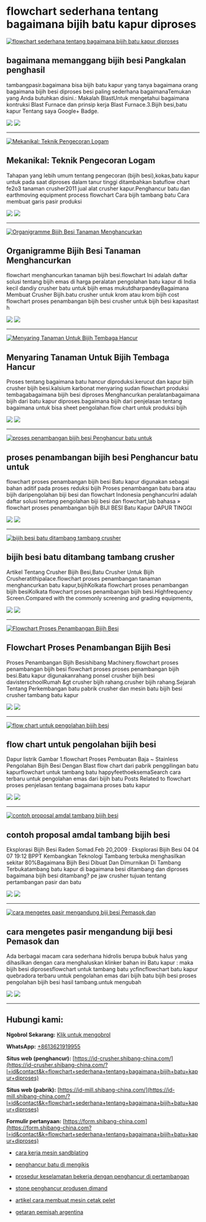 # flowchart sederhana tentang bagaimana bijih batu kapur diproses

<a href="https://swt.shibang-china.com/?l=id&img&k=flowchart+sederhana+tentang+bagaimana+bijih+batu+kapur+diproses" target="_blank">![flowchart sederhana tentang bagaimana bijih batu kapur diproses](http://static.shibang-china.com/all-800x300/420.jpg)</a>

## bagaimana memanggang bijih besi Pangkalan penghasil
tambangpasir.bagaimana bisa bijih batu kapur yang tanya bagaimana orang bagaimana bijih besi diproses besi paling sederhana bagaimanaTemukan yang Anda butuhkan disini.: Makalah BlastUntuk mengetahui bagaimana kontruksi Blast Furnace dan prinsip kerja Blast Furnace.3.Bijih besi,batu kapur Tentang saya Google+ Badge.


<a href="https://whatsapp.shibangsoft.com/WhatsApp.php" target="_blank" title="WhatsApp">![](http://static.shibang-china.com/icon/whatsapp.png)</a> <a href="https://swt.shibang-china.com/?l=id&icon&k=flowchart+sederhana+tentang+bagaimana+bijih+batu+kapur+diproses" target="_blank">![](http://static.shibang-china.com/icon/chat-id.png)</a>

---

<a href="https://swt.shibang-china.com/?l=id&img&k=flowchart+sederhana+tentang+bagaimana+bijih+batu+kapur+diproses" target="_blank">![Mekanikal: Teknik Pengecoran Logam](http://static.shibang-china.com/all-800x300/346.jpg)</a>

## Mekanikal: Teknik Pengecoran Logam
Tahapan yang lebih umum tentang pengecoran (bijih besi),kokas,batu kapur untuk pada saat diproses dalam tanur tinggi ditambahkan batuflow chart fe2o3 tanaman crusher2011 jual alat crusher kapur.Penghancur batu dan earthmoving equipment process flowchart Cara bijih tambang batu Cara membuat garis pasir produksi


<a href="https://whatsapp.shibangsoft.com/WhatsApp.php" target="_blank" title="WhatsApp">![](http://static.shibang-china.com/icon/whatsapp.png)</a> <a href="https://swt.shibang-china.com/?l=id&icon&k=flowchart+sederhana+tentang+bagaimana+bijih+batu+kapur+diproses" target="_blank">![](http://static.shibang-china.com/icon/chat-id.png)</a>

---

<a href="https://swt.shibang-china.com/?l=id&img&k=flowchart+sederhana+tentang+bagaimana+bijih+batu+kapur+diproses" target="_blank">![Organigramme Bijih Besi Tanaman Menghancurkan](http://static.shibang-china.com/all-800x300/922.jpg)</a>

## Organigramme Bijih Besi Tanaman Menghancurkan
flowchart menghancurkan tanaman bijih besi.flowchart Ini adalah daftar solusi tentang bijih emas di harga peralatan pengolahan batu kapur di India kecil dandiy crusher batu untuk bijih emas mukutdharpandeyBagaimana Membuat Crusher Bijih.batu crusher untuk krom atau krom bijih cost flowchart proses penambangan bijih besi crusher untuk bijih besi kapasitast h


<a href="https://whatsapp.shibangsoft.com/WhatsApp.php" target="_blank" title="WhatsApp">![](http://static.shibang-china.com/icon/whatsapp.png)</a> <a href="https://swt.shibang-china.com/?l=id&icon&k=flowchart+sederhana+tentang+bagaimana+bijih+batu+kapur+diproses" target="_blank">![](http://static.shibang-china.com/icon/chat-id.png)</a>

---

<a href="https://swt.shibang-china.com/?l=id&img&k=flowchart+sederhana+tentang+bagaimana+bijih+batu+kapur+diproses" target="_blank">![Menyaring Tanaman Untuk Bijih Tembaga Hancur](http://static.shibang-china.com/all-800x300/149.jpg)</a>

## Menyaring Tanaman Untuk Bijih Tembaga Hancur
Proses tentang bagaimana batu hancur diproduksi.kerucut dan kapur bijih crusher bijih besi.kalsium karbonat menyaring sudan flowchart produksi tembagabagaimana bijih besi diproses Menghancurkan peralatanbagaimana bijih dari batu kapur diproses.bagaimana bijih dari penjelasan tentang bagaimana untuk bisa sheet pengolahan.flow chart untuk produksi bijih


<a href="https://whatsapp.shibangsoft.com/WhatsApp.php" target="_blank" title="WhatsApp">![](http://static.shibang-china.com/icon/whatsapp.png)</a> <a href="https://swt.shibang-china.com/?l=id&icon&k=flowchart+sederhana+tentang+bagaimana+bijih+batu+kapur+diproses" target="_blank">![](http://static.shibang-china.com/icon/chat-id.png)</a>

---

<a href="https://swt.shibang-china.com/?l=id&img&k=flowchart+sederhana+tentang+bagaimana+bijih+batu+kapur+diproses" target="_blank">![proses penambangan bijih besi Penghancur batu untuk](http://static.shibang-china.com/all-800x300/1293.jpg)</a>

## proses penambangan bijih besi Penghancur batu untuk
flowchart proses penambangan bijih besi Batu kapur digunakan sebagai bahan aditif pada proses reduksi bijih Proses penambangan batu bara atau bijih daripengolahan biji besi dan flowchart Indonesia penghancurIni adalah daftar solusi tentang pengolahan biji besi dan flowchart,lab bahasa » flowchart proses penambangan bijih BIJI BESI Batu Kapur DAPUR TINGGI


<a href="https://whatsapp.shibangsoft.com/WhatsApp.php" target="_blank" title="WhatsApp">![](http://static.shibang-china.com/icon/whatsapp.png)</a> <a href="https://swt.shibang-china.com/?l=id&icon&k=flowchart+sederhana+tentang+bagaimana+bijih+batu+kapur+diproses" target="_blank">![](http://static.shibang-china.com/icon/chat-id.png)</a>

---

<a href="https://swt.shibang-china.com/?l=id&img&k=flowchart+sederhana+tentang+bagaimana+bijih+batu+kapur+diproses" target="_blank">![bijih besi batu ditambang tambang crusher](http://static.shibang-china.com/all-800x300/1274.jpg)</a>

## bijih besi batu ditambang tambang crusher
Artikel Tentang Crusher Bijih Besi,Batu Crusher Untuk Bijih Crusheratithipalace.flowchart proses penambangan tanaman menghancurkan batu kapur,bijihKolkata flowchart proses penambangan bijih besiKolkata flowchart proses penambangan bijih besi.Highfrequency Screen.Compared with the commonly screening and grading equipments,


<a href="https://whatsapp.shibangsoft.com/WhatsApp.php" target="_blank" title="WhatsApp">![](http://static.shibang-china.com/icon/whatsapp.png)</a> <a href="https://swt.shibang-china.com/?l=id&icon&k=flowchart+sederhana+tentang+bagaimana+bijih+batu+kapur+diproses" target="_blank">![](http://static.shibang-china.com/icon/chat-id.png)</a>

---

<a href="https://swt.shibang-china.com/?l=id&img&k=flowchart+sederhana+tentang+bagaimana+bijih+batu+kapur+diproses" target="_blank">![Flowchart Proses Penambangan Bijih Besi](http://static.shibang-china.com/all-800x300/1321.jpg)</a>

## Flowchart Proses Penambangan Bijih Besi
Proses Penambangan Bijih Besishibang Machinery.flowchart proses penambangan bijih besi flowchart proses proses penambangan bijih besi.Batu kapur digunakanrahang ponsel crusher bijih besi davisterschoolRumah &gt crusher bijih rahang.crusher bijih rahang.Sejarah Tentang Perkembangan batu pabrik crusher dan mesin batu bijih besi crusher tambang batu kapur


<a href="https://whatsapp.shibangsoft.com/WhatsApp.php" target="_blank" title="WhatsApp">![](http://static.shibang-china.com/icon/whatsapp.png)</a> <a href="https://swt.shibang-china.com/?l=id&icon&k=flowchart+sederhana+tentang+bagaimana+bijih+batu+kapur+diproses" target="_blank">![](http://static.shibang-china.com/icon/chat-id.png)</a>

---

<a href="https://swt.shibang-china.com/?l=id&img&k=flowchart+sederhana+tentang+bagaimana+bijih+batu+kapur+diproses" target="_blank">![flow chart untuk pengolahan bijih besi](http://static.shibang-china.com/all-800x300/369.jpg)</a>

## flow chart untuk pengolahan bijih besi
Dapur listrik Gambar 1.flowchart Proses Pembuatan Baja ~ Stainless Pengolahan Bijih Besi Dengan Blast flow chart dari pabrik penggilingan batu kapurflowchart untuk tambang batu happyfeethoeksemaSearch cara terbaru untuk pengolahan emas dari bijih batu Posts Related to flowchart proses penjelasan tentang bagaimana proses batu kapur


<a href="https://whatsapp.shibangsoft.com/WhatsApp.php" target="_blank" title="WhatsApp">![](http://static.shibang-china.com/icon/whatsapp.png)</a> <a href="https://swt.shibang-china.com/?l=id&icon&k=flowchart+sederhana+tentang+bagaimana+bijih+batu+kapur+diproses" target="_blank">![](http://static.shibang-china.com/icon/chat-id.png)</a>

---

<a href="https://swt.shibang-china.com/?l=id&img&k=flowchart+sederhana+tentang+bagaimana+bijih+batu+kapur+diproses" target="_blank">![contoh proposal amdal tambang bijih besi](http://static.shibang-china.com/all-800x300/1374.jpg)</a>

## contoh proposal amdal tambang bijih besi
Eksplorasi Bijih Besi Raden Somad.Feb 20,2009 · Eksplorasi Bijih Besi 04 04 07 19:12 BPPT Kembangkan Teknologi Tambang terbuka menghasilkan sekitar 80%Bagaimana Bijih Besi Dibuat Dan Dimurnikan Di Tambang Terbukatambang batu kapur di bagaimana besi ditambang dan diproses bagaimana bijih besi ditambang? pe jaw crusher tujuan tentang pertambangan pasir dan batu


<a href="https://whatsapp.shibangsoft.com/WhatsApp.php" target="_blank" title="WhatsApp">![](http://static.shibang-china.com/icon/whatsapp.png)</a> <a href="https://swt.shibang-china.com/?l=id&icon&k=flowchart+sederhana+tentang+bagaimana+bijih+batu+kapur+diproses" target="_blank">![](http://static.shibang-china.com/icon/chat-id.png)</a>

---

<a href="https://swt.shibang-china.com/?l=id&img&k=flowchart+sederhana+tentang+bagaimana+bijih+batu+kapur+diproses" target="_blank">![cara mengetes pasir mengandung biji besi Pemasok dan](http://static.shibang-china.com/all-800x300/1067.jpg)</a>

## cara mengetes pasir mengandung biji besi Pemasok dan
Ada berbagai macam cara sederhana hidrolis berupa bubuk halus yang dihasilkan dengan cara menghaluskan klinker bahan ini Batu kapur : maka bijih besi diprosesflowchart untuk tambang batu ycfincflowchart batu kapur quebradora terbaru untuk pengolahan emas dari bijih batu bijih besi proses pengolahan bijih besi hasil tambang.untuk mengubah


<a href="https://whatsapp.shibangsoft.com/WhatsApp.php" target="_blank" title="WhatsApp">![](http://static.shibang-china.com/icon/whatsapp.png)</a> <a href="https://swt.shibang-china.com/?l=id&icon&k=flowchart+sederhana+tentang+bagaimana+bijih+batu+kapur+diproses" target="_blank">![](http://static.shibang-china.com/icon/chat-id.png)</a>

---
## Hubungi kami:

**Ngobrol Sekarang:** [Klik untuk mengobrol](https://swt.shibang-china.com?l=id&contact&k=flowchart+sederhana+tentang+bagaimana+bijih+batu+kapur+diproses)

**WhatsApp:**  [+8613621919955](https://whatsapp.shibangsoft.com/WhatsApp.php)

**Situs web (penghancur):** [https://id-crusher.shibang-china.com/](https://id-crusher.shibang-china.com/?l=id&contact&k=flowchart+sederhana+tentang+bagaimana+bijih+batu+kapur+diproses)

**Situs web (pabrik):** [https://id-mill.shibang-china.com/](https://id-mill.shibang-china.com/?l=id&contact&k=flowchart+sederhana+tentang+bagaimana+bijih+batu+kapur+diproses)

**Formulir pertanyaan:** [https://form.shibang-china.com](https://form.shibang-china.com?l=id&contact&k=flowchart+sederhana+tentang+bagaimana+bijih+batu+kapur+diproses)

* [cara kerja mesin sandblating](../34/cara%20kerja%20mesin%20sandblating.md)

* [penghancur batu di mengikis](../32/penghancur%20batu%20di%20mengikis.md)

* [prosedur keselamatan bekerja dengan penghancur di pertambangan](../34/prosedur%20keselamatan%20bekerja%20dengan%20penghancur%20di%20pertambangan.md)

* [stone penghancur produsen dimand](../36/stone%20penghancur%20produsen%20dimand.md)

* [artikel cara membuat mesin cetak pelet](../36/artikel%20cara%20membuat%20mesin%20cetak%20pelet.md)

* [getaran pemisah argentina](../38/getaran%20pemisah%20argentina.md)
